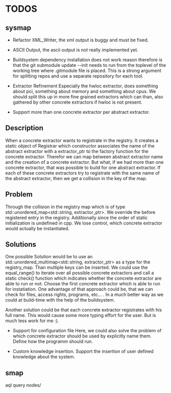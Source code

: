 # TODOS

## sysmap

* Refactor XML_Writer, the xml output is buggy and must be fixed.

* ASCII Output, the ascii output is not really implemented yet.

* Buildsystem dependency installation does not work
  reason therefore is that the  git submodule update --init needs to run from the toplevel of the working tree
  where .gitmodule file is placed. This is a strong argument for splitting repos and use a separate repository for each tool.

* Extractor Refinement
  Especially the hwloc extractor, does something about pci, something about memory and something about cpus.
  We should split this up in more fine grained extractors which can than, also gathered by other concrete extractors if hwloc is not present.

* Support more than one concrete extractor per abstract extractor.

## Description
  When a concrete extractor wants to registrate in the registry. It creates
  a static object of Registrar which constructor associates the name of the
  abstract extractor with a extractor_ptr to the factory function for the concrete extractor.
  Therefor we can map between abstract extractor name and the creation of a concrete extractor.
  But what, if we had more than one concrete extractor, that was possible to build for one abstract extractor.
  If each of these concrete extractors try to registrate with the same name of the abstract extractor,
  then we get a collision in the key of the map.

## Problem
  Through the collision in the registry map which is of type std::unordered_map<std::string, extractor_ptr>.
  We override the before registered entry in the registry. Additionally since the order of static initialization
  is undefined in cpp. We lose control, which concrete extractor would actually be instantiated.

## Solutions
  One possible Solution would be to use an std::unordered_multimap<std::string, extractor_ptr> as a type for the registry_map.
  Than multiple keys can be inserted. We could use the equal_range() to iterate over all possible concrete extractors and
  call a static check() function which indicates whether the concrete extractor are able to run or not.
  Choose the first concrete extractor which is able to run for instatiation.
  One advantage of that approach could be, that we can check for files, access rights, programs, etc... .
  In a much better way as we could at build-time with the help of the buildsystem.

  Another solution could be that each concrete extractor registrates with his full name.
  This would cause some more typing effort for the user.
  But is much less work for me :).

* Support for configuration file
  Here, we could also solve the problem of which concrete extractor should be used by explicitly name them.
  Define how the programm should run.

* Custom knowledge insertion.
  Support the insertion of user defined knowledge about the system.

## smap

aql query nodes/<hostname>
